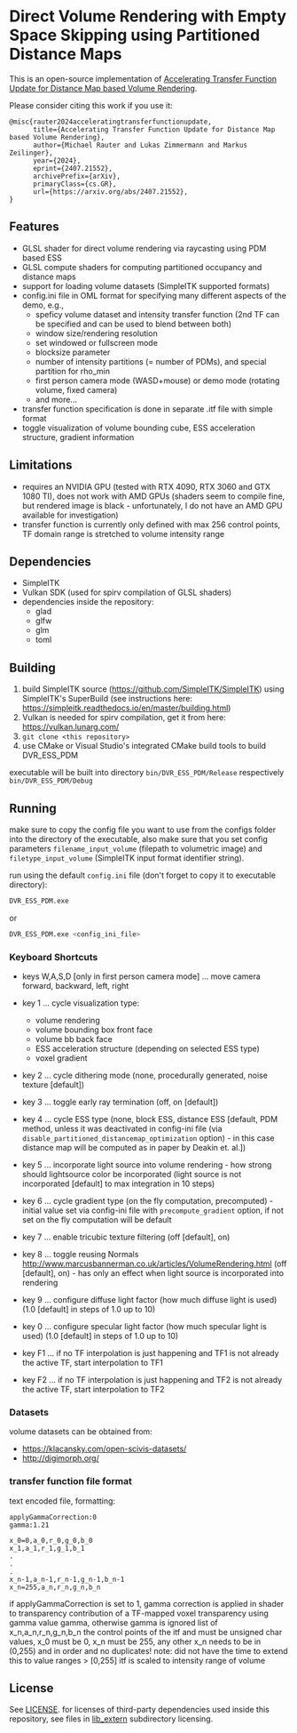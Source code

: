 
# Direct Volume Rendering with Empty Space Skipping using Partitioned Distance Maps

This is an open-source implementation of [Accelerating Transfer Function Update for Distance Map based Volume Rendering](https://arxiv.org/abs/2407.21552).

Please consider citing this work if you use it:

```
@misc{rauter2024acceleratingtransferfunctionupdate,
      title={Accelerating Transfer Function Update for Distance Map based Volume Rendering}, 
      author={Michael Rauter and Lukas Zimmermann and Markus Zeilinger},
      year={2024},
      eprint={2407.21552},
      archivePrefix={arXiv},
      primaryClass={cs.GR},
      url={https://arxiv.org/abs/2407.21552}, 
}
```

## Features

- GLSL shader for direct volume rendering via raycasting using PDM based ESS
- GLSL compute shaders for computing partitioned occupancy and distance maps
- support for loading volume datasets (SimpleITK supported formats)
- config.ini file in OML format for specifying many different aspects of the demo, e.g.,
    - speficy volume dataset and intensity transfer function (2nd TF can be specified and can be used to blend between both)
    - window size/rendering resolution
    - set windowed or fullscreen mode
    - blocksize parameter
    - number of intensity partitions (= number of PDMs), and special partition for rho_min
    - first person camera mode (WASD+mouse) or demo mode (rotating volume, fixed camera)
    - and more...
- transfer function specification is done in separate .itf file with simple format
- toggle visualization of volume bounding cube, ESS acceleration structure, gradient information

## Limitations
- requires an NVIDIA GPU (tested with RTX 4090, RTX 3060 and GTX 1080 TI), does not work with AMD GPUs (shaders seem to compile fine, but rendered image is black - unfortunately, I do not have an AMD GPU available for investigation)
- transfer function is currently only defined with max 256 control points, TF domain range is stretched to volume intensity range

## Dependencies

- SimpleITK
- Vulkan SDK (used for spirv compilation of GLSL shaders)
- dependencies inside the repository:
    - glad
    - glfw
    - glm
    - toml


## Building


1. build SimpleITK source (https://github.com/SimpleITK/SimpleITK) using SimpleITK's SuperBuild (see instructions here: https://simpleitk.readthedocs.io/en/master/building.html)
1. Vulkan is needed for spirv compilation, get it from here: https://vulkan.lunarg.com/
1. `git clone <this repository>`
1. use CMake or Visual Studio's integrated CMake build tools to build DVR_ESS_PDM

executable will be built into directory `bin/DVR_ESS_PDM/Release` respectively `bin/DVR_ESS_PDM/Debug`
    
## Running

make sure to copy the config file you want to use from the configs folder into the directory of the executable, also make sure that you set config parameters `filename_input_volume` (filepath to volumetric image) and `filetype_input_volume` (SimpleITK input format identifier string).

run using the default `config.ini` file (don't forget to copy it to executable directory):
```bash
DVR_ESS_PDM.exe
```
or
```bash
DVR_ESS_PDM.exe <config_ini_file>
```


### Keyboard Shortcuts
- keys W,A,S,D [only in first person camera mode] ... move camera forward, backward, left, right

- key 1 ... cycle visualization type:
  - volume rendering
  - volume bounding box front face
  - volume bb back face
  - ESS acceleration structure (depending on selected ESS type)
  - voxel gradient

- key 2 ... cycle dithering mode (none, procedurally generated, noise texture [default])

- key 3 ... toggle early ray termination (off, on [default])

- key 4 ... cycle ESS type (none, block ESS, distance ESS [default, PDM method, unless it was deactivated in config-ini file (via `disable_partitioned_distancemap_optimization` option) - in this case distance map will be computed as in paper by Deakin et. al.])

- key 5 ... incorporate light source into volume rendering - how strong should lightsource color be incorporated (light source is not incorporated [default] to max integration in 10 steps)

- key 6 ... cycle gradient type (on the fly computation, precomputed) - initial value set via config-ini file with `precompute_gradient` option, if not set on the fly computation will be default

- key 7 ... enable tricubic texture filtering (off [default], on)

- key 8 ... toggle reusing Normals http://www.marcusbannerman.co.uk/articles/VolumeRendering.html (off [default], on) - has only an effect when light source is incorporated into rendering

- key 9 ... configure diffuse light factor (how much diffuse light is used)  (1.0 [default] in steps of 1.0 up to 10)

- key 0 ... configure specular light factor (how much specular light is used)  (1.0 [default] in steps of 1.0 up to 10)

- key F1 ... if no TF interpolation is just happening and TF1 is not already the active TF, start interpolation to TF1 

- key F2 ... if no TF interpolation is just happening and TF2 is not already the active TF, start interpolation to TF2

### Datasets

volume datasets can be obtained from:

- https://klacansky.com/open-scivis-datasets/
- http://digimorph.org/

### transfer function file format

text encoded file, formatting:
```
applyGammaCorrection:0
gamma:1.21

x_0=0,a_0,r_0,g_0,b_0
x_1,a_1,r_1,g_1,b_1
.
.
.
x_n-1,a_n-1,r_n-1,g_n-1,b_n-1
x_n=255,a_n,r_n,g_n,b_n
```
if applyGammaCorrection is set to 1, gamma correction is applied in shader to transparency contribution of a TF-mapped voxel transparency using gamma value gamma, otherwise gamma is ignored
list of x_n,a_n,r_n,g_n,b_n the control points of the itf and must be unsigned char values, x_0 must be 0, x_n must be 255, any other x_n needs to be in (0,255) and in order and no duplicates!
note: did not have the time to extend this to value ranges > [0,255]
itf is scaled to intensity range of volume

## License
See [LICENSE](LICENSE).
for licenses of third-party dependencies used inside this repository, see files in [lib_extern](https://github.com/CalamityMichL/DVR_ESS_PDM/tree/main/libs_extern) subdirectory licensing.
